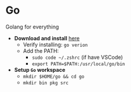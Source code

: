 # Go
Golang for everything

- **Download and install** [here](https://golang.org/doc/install)
    - Verify installing: `go verion`
    - Add the PATH: 
        - `sudo code ~/.zshrc` (if have VSCode)
        - `export PATH=$PATH:/usr/local/go/bin`
- **Setup `Go` workspace**
    - `mkdir $HOME/go && cd go`
    - `mkdir bin pkg src`
